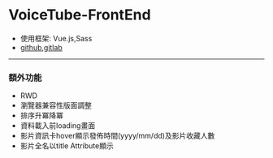 # VoiceTube-FrontEnd
- 使用框架: Vue.js,Sass
- <a href="https://github.com/ss830119/VoiceTube-FrontEnd" target="_blank">github</a>,<a href="https://gitlab.com/ss830119/VoiceTube-FrontEnd" target="_blank">gitlab</a>

<hr>

### 額外功能
- RWD
- 瀏覽器兼容性版面調整
- 排序升冪降冪
- 資料載入前loading畫面
- 影片資訊卡hover顯示發佈時間(yyyy/mm/dd)及影片收藏人數
- 影片全名以title Attribute顯示
